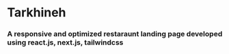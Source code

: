 <h1>Tarkhineh</h1>
<h3>A responsive and optimized restaraunt landing page developed using react.js, next.js, tailwindcss</h3>
